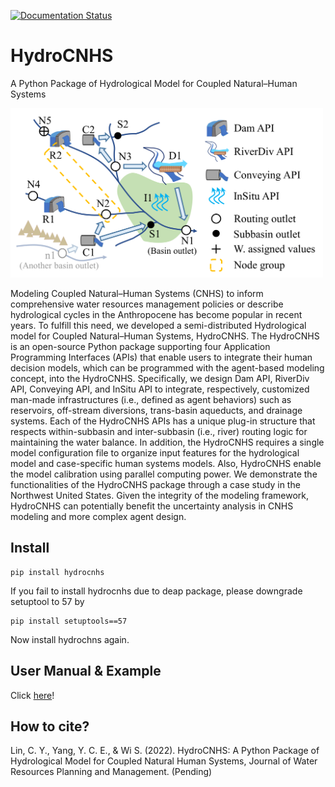 [![Documentation Status](https://readthedocs.org/projects/hydrocnhs/badge/?version=latest)](https://hydrocnhs.readthedocs.io/en/latest/?badge=latest)


# HydroCNHS
A Python Package of Hydrological Model for Coupled Natural–Human Systems

<img src="https://github.com/philip928lin/HydroCNHS/blob/main/docs/figs/CAWS.png?raw=true" alt="Complex Adaptive Water System" width="500"/>

Modeling Coupled Natural–Human Systems (CNHS) to inform comprehensive water resources management policies or describe hydrological cycles in the Anthropocene has become popular in recent years. To fulfill this need, we developed a semi-distributed Hydrological model for Coupled Natural–Human Systems, HydroCNHS. The HydroCNHS is an open-source Python package supporting four Application Programming Interfaces (APIs) that enable users to integrate their human decision models, which can be programmed with the agent-based modeling concept, into the HydroCNHS. Specifically, we design Dam API, RiverDiv API, Conveying API, and InSitu API to integrate, respectively, customized man-made infrastructures (i.e., defined as agent behaviors) such as reservoirs, off-stream diversions, trans-basin aqueducts, and drainage systems. Each of the HydroCNHS APIs has a unique plug-in structure that respects within-subbasin and inter-subbasin (i.e., river) routing logic for maintaining the water balance. In addition, the HydroCNHS requires a single model configuration file to organize input features for the hydrological model and case-specific human systems models. Also, HydroCNHS enable the model calibration using parallel computing power. We demonstrate the functionalities of the HydroCNHS package through a case study in the Northwest United States. Given the integrity of the modeling framework, HydroCNHS can potentially benefit the uncertainty analysis in CNHS modeling and more complex agent design.


## Install
```
pip install hydrocnhs
```
If you fail to install hydrocnhs due to deap package, please downgrade setuptool to 57 by
```
pip install setuptools==57
```
Now install hydrochns again.

## User Manual & Example
Click [here](https://hydrocnhs.readthedocs.io/en/latest/?badge=latest)!

## How to cite?
Lin, C. Y., Yang, Y. C. E., & Wi S. (2022). HydroCNHS: A Python Package of Hydrological Model for Coupled Natural Human Systems, Journal of Water Resources Planning and Management. (Pending)

